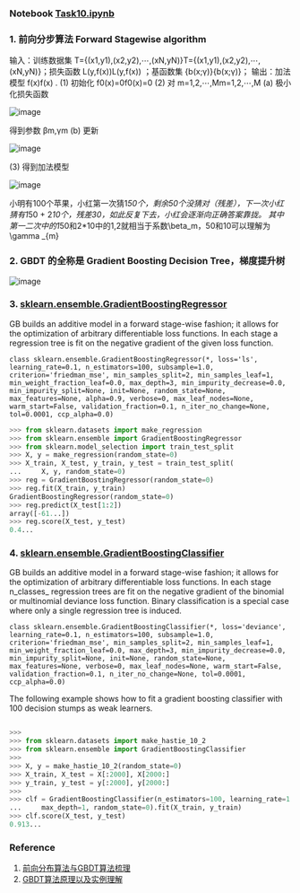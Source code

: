### Notebook [Task10.ipynb](https://github.com/frankyangdev/DataMining-Learning/blob/main/LearningEnsemble/Task10.ipynb) ###


### 1. 前向分步算法 Forward Stagewise algorithm ###

输入：训练数据集 T={(x1,y1),(x2,y2),⋯,(xN,yN)}T={(x1,y1),(x2,y2),⋯,(xN,yN)}；损失函数 L(y,f(x))L(y,f(x)) ；基函数集 {b(x;γ)}{b(x;γ)}；
 输出：加法模型 f(x)f(x) .
 (1) 初始化 f0(x)=0f0(x)=0
 (2) 对 m=1,2,⋯,Mm=1,2,⋯,M
 (a) 极小化损失函数
 
![image](https://user-images.githubusercontent.com/39177230/115910941-088b4680-a4a0-11eb-8e23-34ec3733ad59.png)
 
 
 得到参数 βm,γm
 (b) 更新
 
 ![image](https://user-images.githubusercontent.com/39177230/115910969-12ad4500-a4a0-11eb-8cf5-cc1c0f32d331.png)

 
  (3) 得到加法模型
  
  ![image](https://user-images.githubusercontent.com/39177230/115911014-235dbb00-a4a0-11eb-89c8-c33243c76ee3.png)

小明有100个苹果，小红第一次猜1*50个，剩余50个没猜对（残差），下一次小红猜有1*50 + 2*10个，残差30，如此反复下去，小红会逐渐向正确答案靠拢。
其中第一二次中的1*50和2*10中的1,2就相当于系数\beta_m，50和10可以理解为\gamma _{m}  
  
### 2. GBDT 的全称是 Gradient Boosting Decision Tree，梯度提升树 ###

![image](https://user-images.githubusercontent.com/39177230/115911458-b3036980-a4a0-11eb-83ab-b8a6f11a03d1.png)


### 3. [sklearn.ensemble.GradientBoostingRegressor](https://scikit-learn.org/stable/modules/generated/sklearn.ensemble.GradientBoostingRegressor.html#sklearn.ensemble.GradientBoostingRegressor) ###

GB builds an additive model in a forward stage-wise fashion; it allows for the optimization of arbitrary differentiable loss functions. In each stage a regression tree is fit on the negative gradient of the given loss function.

`class sklearn.ensemble.GradientBoostingRegressor(*, loss='ls', learning_rate=0.1, n_estimators=100, subsample=1.0, criterion='friedman_mse', min_samples_split=2, min_samples_leaf=1, min_weight_fraction_leaf=0.0, max_depth=3, min_impurity_decrease=0.0, min_impurity_split=None, init=None, random_state=None, max_features=None, alpha=0.9, verbose=0, max_leaf_nodes=None, warm_start=False, validation_fraction=0.1, n_iter_no_change=None, tol=0.0001, ccp_alpha=0.0)
`

```python
>>> from sklearn.datasets import make_regression
>>> from sklearn.ensemble import GradientBoostingRegressor
>>> from sklearn.model_selection import train_test_split
>>> X, y = make_regression(random_state=0)
>>> X_train, X_test, y_train, y_test = train_test_split(
...     X, y, random_state=0)
>>> reg = GradientBoostingRegressor(random_state=0)
>>> reg.fit(X_train, y_train)
GradientBoostingRegressor(random_state=0)
>>> reg.predict(X_test[1:2])
array([-61...])
>>> reg.score(X_test, y_test)
0.4...
```

### 4. [sklearn.ensemble.GradientBoostingClassifier](https://scikit-learn.org/stable/modules/generated/sklearn.ensemble.GradientBoostingClassifier.html?highlight=gra#sklearn.ensemble.GradientBoostingClassifier) ###

GB builds an additive model in a forward stage-wise fashion; it allows for the optimization of arbitrary differentiable loss functions. In each stage n_classes_ regression trees are fit on the negative gradient of the binomial or multinomial deviance loss function. Binary classification is a special case where only a single regression tree is induced.

`class sklearn.ensemble.GradientBoostingClassifier(*, loss='deviance', learning_rate=0.1, n_estimators=100, subsample=1.0, criterion='friedman_mse', min_samples_split=2, min_samples_leaf=1, min_weight_fraction_leaf=0.0, max_depth=3, min_impurity_decrease=0.0, min_impurity_split=None, init=None, random_state=None, max_features=None, verbose=0, max_leaf_nodes=None, warm_start=False, validation_fraction=0.1, n_iter_no_change=None, tol=0.0001, ccp_alpha=0.0)
`

The following example shows how to fit a gradient boosting classifier with 100 decision stumps as weak learners.

```python

>>>
>>> from sklearn.datasets import make_hastie_10_2
>>> from sklearn.ensemble import GradientBoostingClassifier
>>>
>>> X, y = make_hastie_10_2(random_state=0)
>>> X_train, X_test = X[:2000], X[2000:]
>>> y_train, y_test = y[:2000], y[2000:]
>>>
>>> clf = GradientBoostingClassifier(n_estimators=100, learning_rate=1.0,
...     max_depth=1, random_state=0).fit(X_train, y_train)
>>> clf.score(X_test, y_test)
0.913...
```









### Reference ###
1. [前向分布算法与GBDT算法梳理](https://blog.csdn.net/weixin_39982211/article/details/89048783)
2. [GBDT算法原理以及实例理解](https://blog.csdn.net/zpalyq110/article/details/79527653)
